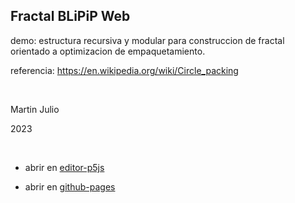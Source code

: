 ## Fractal BLiPiP Web

demo: estructura recursiva y modular para construccion de fractal orientado a optimizacion de empaquetamiento.

referencia: <a href="https://en.wikipedia.org/wiki/Circle_packing" target="_blank" rel="noopener noreferrer">https://en.wikipedia.org/wiki/Circle_packing</a>

<br>

Martin Julio

2023

<br>

* abrir en <a href="https://editor.p5js.org/martin_julio/sketches/Xe8LTYz3J" target="_blank" rel="noopener noreferrer">editor-p5js</a>

* abrir en <a href="https://mj-una.github.io/Fractal-BLiPiP-Web/" target="_blank" rel="noopener noreferrer">github-pages</a>
